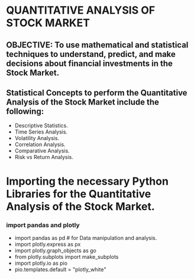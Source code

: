 # QUANTITATIVE ANALYSIS OF STOCK MARKET
## OBJECTIVE: To use mathematical and statistical techniques to understand, predict, and make decisions about financial investments in the Stock Market.
## Statistical Concepts to perform the Quantitative Analysis of the Stock Market include the following:
- Descriptive Statistics.
- Time Series Analysis.
- Volatility Analysis.
- Correlation Analysis.
- Comparative Analysis.
- Risk vs Return Analysis.

# Importing the necessary Python Libraries for the Quantitative Analysis of the Stock Market.
### import pandas and plotly
- import pandas as pd                        #  for Data manipulation and analysis.
- import plotly.express as px
- import plotly.graph_objects as go
- from plotly.subplots import make_subplots
- import plotly.io as pio
- pio.templates.default = "plotly_white"

